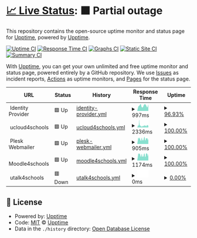 # [📈 Live Status](https://demo.upptime.js.org): <!--live status--> **🟧 Partial outage**

This repository contains the open-source uptime monitor and status page for [Upptime](https://upptime.js.org), powered by [Upptime](https://github.com/upptime/upptime).

[![Uptime CI](https://github.com/julio1501/uptime/workflows/Uptime%20CI/badge.svg)](https://github.com/julio1501/uptime/actions?query=workflow%3A%22Uptime+CI%22)
[![Response Time CI](https://github.com/julio1501/uptime/workflows/Response%20Time%20CI/badge.svg)](https://github.com/julio1501/uptime/actions?query=workflow%3A%22Response+Time+CI%22)
[![Graphs CI](https://github.com/julio1501/uptime/workflows/Graphs%20CI/badge.svg)](https://github.com/julio1501/uptime/actions?query=workflow%3A%22Graphs+CI%22)
[![Static Site CI](https://github.com/julio1501/uptime/workflows/Static%20Site%20CI/badge.svg)](https://github.com/julio1501/uptime/actions?query=workflow%3A%22Static+Site+CI%22)
[![Summary CI](https://github.com/julio1501/uptime/workflows/Summary%20CI/badge.svg)](https://github.com/julio1501/uptime/actions?query=workflow%3A%22Summary+CI%22)

With [Upptime](https://upptime.js.org), you can get your own unlimited and free uptime monitor and status page, powered entirely by a GitHub repository. We use [Issues](https://github.com/upptime/upptime/issues) as incident reports, [Actions](https://github.com/julio1501/uptime/actions) as uptime monitors, and [Pages](https://demo.upptime.js.org) for the status page.

<!--start: status pages-->
<!-- This summary is generated by Upptime (https://github.com/upptime/upptime) -->
<!-- Do not edit this manually, your changes will be overwritten -->
<!-- prettier-ignore -->
| URL | Status | History | Response Time | Uptime |
| --- | ------ | ------- | ------------- | ------ |
| <img alt="" src="https://favicons.githubusercontent.com/null" height="13"> Identity Provider | 🟩 Up | [identity-provider.yml](https://github.com/julio1501/uptime/commits/HEAD/history/identity-provider.yml) | <details><summary><img alt="Response time graph" src="./graphs/identity-provider/response-time-week.png" height="20"> 997ms</summary><br><a href="https://monitoring.ucloud4schools.de/history/identity-provider"><img alt="Response time 997" src="https://img.shields.io/endpoint?url=https%3A%2F%2Fraw.githubusercontent.com%2Fjulio1501%2Fuptime%2FHEAD%2Fapi%2Fidentity-provider%2Fresponse-time.json"></a><br><a href="https://monitoring.ucloud4schools.de/history/identity-provider"><img alt="24-hour response time 997" src="https://img.shields.io/endpoint?url=https%3A%2F%2Fraw.githubusercontent.com%2Fjulio1501%2Fuptime%2FHEAD%2Fapi%2Fidentity-provider%2Fresponse-time-day.json"></a><br><a href="https://monitoring.ucloud4schools.de/history/identity-provider"><img alt="7-day response time 997" src="https://img.shields.io/endpoint?url=https%3A%2F%2Fraw.githubusercontent.com%2Fjulio1501%2Fuptime%2FHEAD%2Fapi%2Fidentity-provider%2Fresponse-time-week.json"></a><br><a href="https://monitoring.ucloud4schools.de/history/identity-provider"><img alt="30-day response time 997" src="https://img.shields.io/endpoint?url=https%3A%2F%2Fraw.githubusercontent.com%2Fjulio1501%2Fuptime%2FHEAD%2Fapi%2Fidentity-provider%2Fresponse-time-month.json"></a><br><a href="https://monitoring.ucloud4schools.de/history/identity-provider"><img alt="1-year response time 997" src="https://img.shields.io/endpoint?url=https%3A%2F%2Fraw.githubusercontent.com%2Fjulio1501%2Fuptime%2FHEAD%2Fapi%2Fidentity-provider%2Fresponse-time-year.json"></a></details> | <details><summary><a href="https://monitoring.ucloud4schools.de/history/identity-provider">96.93%</a></summary><a href="https://monitoring.ucloud4schools.de/history/identity-provider"><img alt="All-time uptime 96.93%" src="https://img.shields.io/endpoint?url=https%3A%2F%2Fraw.githubusercontent.com%2Fjulio1501%2Fuptime%2FHEAD%2Fapi%2Fidentity-provider%2Fuptime.json"></a><br><a href="https://monitoring.ucloud4schools.de/history/identity-provider"><img alt="24-hour uptime 96.93%" src="https://img.shields.io/endpoint?url=https%3A%2F%2Fraw.githubusercontent.com%2Fjulio1501%2Fuptime%2FHEAD%2Fapi%2Fidentity-provider%2Fuptime-day.json"></a><br><a href="https://monitoring.ucloud4schools.de/history/identity-provider"><img alt="7-day uptime 96.93%" src="https://img.shields.io/endpoint?url=https%3A%2F%2Fraw.githubusercontent.com%2Fjulio1501%2Fuptime%2FHEAD%2Fapi%2Fidentity-provider%2Fuptime-week.json"></a><br><a href="https://monitoring.ucloud4schools.de/history/identity-provider"><img alt="30-day uptime 96.93%" src="https://img.shields.io/endpoint?url=https%3A%2F%2Fraw.githubusercontent.com%2Fjulio1501%2Fuptime%2FHEAD%2Fapi%2Fidentity-provider%2Fuptime-month.json"></a><br><a href="https://monitoring.ucloud4schools.de/history/identity-provider"><img alt="1-year uptime 96.93%" src="https://img.shields.io/endpoint?url=https%3A%2F%2Fraw.githubusercontent.com%2Fjulio1501%2Fuptime%2FHEAD%2Fapi%2Fidentity-provider%2Fuptime-year.json"></a></details>
| <img alt="" src="https://favicons.githubusercontent.com/null" height="13"> ucloud4schools | 🟩 Up | [ucloud4schools.yml](https://github.com/julio1501/uptime/commits/HEAD/history/ucloud4schools.yml) | <details><summary><img alt="Response time graph" src="./graphs/ucloud4schools/response-time-week.png" height="20"> 2336ms</summary><br><a href="https://monitoring.ucloud4schools.de/history/ucloud4schools"><img alt="Response time 2336" src="https://img.shields.io/endpoint?url=https%3A%2F%2Fraw.githubusercontent.com%2Fjulio1501%2Fuptime%2FHEAD%2Fapi%2Fucloud4schools%2Fresponse-time.json"></a><br><a href="https://monitoring.ucloud4schools.de/history/ucloud4schools"><img alt="24-hour response time 2336" src="https://img.shields.io/endpoint?url=https%3A%2F%2Fraw.githubusercontent.com%2Fjulio1501%2Fuptime%2FHEAD%2Fapi%2Fucloud4schools%2Fresponse-time-day.json"></a><br><a href="https://monitoring.ucloud4schools.de/history/ucloud4schools"><img alt="7-day response time 2336" src="https://img.shields.io/endpoint?url=https%3A%2F%2Fraw.githubusercontent.com%2Fjulio1501%2Fuptime%2FHEAD%2Fapi%2Fucloud4schools%2Fresponse-time-week.json"></a><br><a href="https://monitoring.ucloud4schools.de/history/ucloud4schools"><img alt="30-day response time 2336" src="https://img.shields.io/endpoint?url=https%3A%2F%2Fraw.githubusercontent.com%2Fjulio1501%2Fuptime%2FHEAD%2Fapi%2Fucloud4schools%2Fresponse-time-month.json"></a><br><a href="https://monitoring.ucloud4schools.de/history/ucloud4schools"><img alt="1-year response time 2336" src="https://img.shields.io/endpoint?url=https%3A%2F%2Fraw.githubusercontent.com%2Fjulio1501%2Fuptime%2FHEAD%2Fapi%2Fucloud4schools%2Fresponse-time-year.json"></a></details> | <details><summary><a href="https://monitoring.ucloud4schools.de/history/ucloud4schools">100.00%</a></summary><a href="https://monitoring.ucloud4schools.de/history/ucloud4schools"><img alt="All-time uptime 100.00%" src="https://img.shields.io/endpoint?url=https%3A%2F%2Fraw.githubusercontent.com%2Fjulio1501%2Fuptime%2FHEAD%2Fapi%2Fucloud4schools%2Fuptime.json"></a><br><a href="https://monitoring.ucloud4schools.de/history/ucloud4schools"><img alt="24-hour uptime 100.00%" src="https://img.shields.io/endpoint?url=https%3A%2F%2Fraw.githubusercontent.com%2Fjulio1501%2Fuptime%2FHEAD%2Fapi%2Fucloud4schools%2Fuptime-day.json"></a><br><a href="https://monitoring.ucloud4schools.de/history/ucloud4schools"><img alt="7-day uptime 100.00%" src="https://img.shields.io/endpoint?url=https%3A%2F%2Fraw.githubusercontent.com%2Fjulio1501%2Fuptime%2FHEAD%2Fapi%2Fucloud4schools%2Fuptime-week.json"></a><br><a href="https://monitoring.ucloud4schools.de/history/ucloud4schools"><img alt="30-day uptime 100.00%" src="https://img.shields.io/endpoint?url=https%3A%2F%2Fraw.githubusercontent.com%2Fjulio1501%2Fuptime%2FHEAD%2Fapi%2Fucloud4schools%2Fuptime-month.json"></a><br><a href="https://monitoring.ucloud4schools.de/history/ucloud4schools"><img alt="1-year uptime 100.00%" src="https://img.shields.io/endpoint?url=https%3A%2F%2Fraw.githubusercontent.com%2Fjulio1501%2Fuptime%2FHEAD%2Fapi%2Fucloud4schools%2Fuptime-year.json"></a></details>
| <img alt="" src="https://favicons.githubusercontent.com/null" height="13"> Plesk Webmailer | 🟩 Up | [plesk-webmailer.yml](https://github.com/julio1501/uptime/commits/HEAD/history/plesk-webmailer.yml) | <details><summary><img alt="Response time graph" src="./graphs/plesk-webmailer/response-time-week.png" height="20"> 905ms</summary><br><a href="https://monitoring.ucloud4schools.de/history/plesk-webmailer"><img alt="Response time 905" src="https://img.shields.io/endpoint?url=https%3A%2F%2Fraw.githubusercontent.com%2Fjulio1501%2Fuptime%2FHEAD%2Fapi%2Fplesk-webmailer%2Fresponse-time.json"></a><br><a href="https://monitoring.ucloud4schools.de/history/plesk-webmailer"><img alt="24-hour response time 905" src="https://img.shields.io/endpoint?url=https%3A%2F%2Fraw.githubusercontent.com%2Fjulio1501%2Fuptime%2FHEAD%2Fapi%2Fplesk-webmailer%2Fresponse-time-day.json"></a><br><a href="https://monitoring.ucloud4schools.de/history/plesk-webmailer"><img alt="7-day response time 905" src="https://img.shields.io/endpoint?url=https%3A%2F%2Fraw.githubusercontent.com%2Fjulio1501%2Fuptime%2FHEAD%2Fapi%2Fplesk-webmailer%2Fresponse-time-week.json"></a><br><a href="https://monitoring.ucloud4schools.de/history/plesk-webmailer"><img alt="30-day response time 905" src="https://img.shields.io/endpoint?url=https%3A%2F%2Fraw.githubusercontent.com%2Fjulio1501%2Fuptime%2FHEAD%2Fapi%2Fplesk-webmailer%2Fresponse-time-month.json"></a><br><a href="https://monitoring.ucloud4schools.de/history/plesk-webmailer"><img alt="1-year response time 905" src="https://img.shields.io/endpoint?url=https%3A%2F%2Fraw.githubusercontent.com%2Fjulio1501%2Fuptime%2FHEAD%2Fapi%2Fplesk-webmailer%2Fresponse-time-year.json"></a></details> | <details><summary><a href="https://monitoring.ucloud4schools.de/history/plesk-webmailer">100.00%</a></summary><a href="https://monitoring.ucloud4schools.de/history/plesk-webmailer"><img alt="All-time uptime 100.00%" src="https://img.shields.io/endpoint?url=https%3A%2F%2Fraw.githubusercontent.com%2Fjulio1501%2Fuptime%2FHEAD%2Fapi%2Fplesk-webmailer%2Fuptime.json"></a><br><a href="https://monitoring.ucloud4schools.de/history/plesk-webmailer"><img alt="24-hour uptime 100.00%" src="https://img.shields.io/endpoint?url=https%3A%2F%2Fraw.githubusercontent.com%2Fjulio1501%2Fuptime%2FHEAD%2Fapi%2Fplesk-webmailer%2Fuptime-day.json"></a><br><a href="https://monitoring.ucloud4schools.de/history/plesk-webmailer"><img alt="7-day uptime 100.00%" src="https://img.shields.io/endpoint?url=https%3A%2F%2Fraw.githubusercontent.com%2Fjulio1501%2Fuptime%2FHEAD%2Fapi%2Fplesk-webmailer%2Fuptime-week.json"></a><br><a href="https://monitoring.ucloud4schools.de/history/plesk-webmailer"><img alt="30-day uptime 100.00%" src="https://img.shields.io/endpoint?url=https%3A%2F%2Fraw.githubusercontent.com%2Fjulio1501%2Fuptime%2FHEAD%2Fapi%2Fplesk-webmailer%2Fuptime-month.json"></a><br><a href="https://monitoring.ucloud4schools.de/history/plesk-webmailer"><img alt="1-year uptime 100.00%" src="https://img.shields.io/endpoint?url=https%3A%2F%2Fraw.githubusercontent.com%2Fjulio1501%2Fuptime%2FHEAD%2Fapi%2Fplesk-webmailer%2Fuptime-year.json"></a></details>
| <img alt="" src="https://favicons.githubusercontent.com/null" height="13"> Moodle4schools | 🟩 Up | [moodle4schools.yml](https://github.com/julio1501/uptime/commits/HEAD/history/moodle4schools.yml) | <details><summary><img alt="Response time graph" src="./graphs/moodle4schools/response-time-week.png" height="20"> 1174ms</summary><br><a href="https://monitoring.ucloud4schools.de/history/moodle4schools"><img alt="Response time 1174" src="https://img.shields.io/endpoint?url=https%3A%2F%2Fraw.githubusercontent.com%2Fjulio1501%2Fuptime%2FHEAD%2Fapi%2Fmoodle4schools%2Fresponse-time.json"></a><br><a href="https://monitoring.ucloud4schools.de/history/moodle4schools"><img alt="24-hour response time 1174" src="https://img.shields.io/endpoint?url=https%3A%2F%2Fraw.githubusercontent.com%2Fjulio1501%2Fuptime%2FHEAD%2Fapi%2Fmoodle4schools%2Fresponse-time-day.json"></a><br><a href="https://monitoring.ucloud4schools.de/history/moodle4schools"><img alt="7-day response time 1174" src="https://img.shields.io/endpoint?url=https%3A%2F%2Fraw.githubusercontent.com%2Fjulio1501%2Fuptime%2FHEAD%2Fapi%2Fmoodle4schools%2Fresponse-time-week.json"></a><br><a href="https://monitoring.ucloud4schools.de/history/moodle4schools"><img alt="30-day response time 1174" src="https://img.shields.io/endpoint?url=https%3A%2F%2Fraw.githubusercontent.com%2Fjulio1501%2Fuptime%2FHEAD%2Fapi%2Fmoodle4schools%2Fresponse-time-month.json"></a><br><a href="https://monitoring.ucloud4schools.de/history/moodle4schools"><img alt="1-year response time 1174" src="https://img.shields.io/endpoint?url=https%3A%2F%2Fraw.githubusercontent.com%2Fjulio1501%2Fuptime%2FHEAD%2Fapi%2Fmoodle4schools%2Fresponse-time-year.json"></a></details> | <details><summary><a href="https://monitoring.ucloud4schools.de/history/moodle4schools">100.00%</a></summary><a href="https://monitoring.ucloud4schools.de/history/moodle4schools"><img alt="All-time uptime 100.00%" src="https://img.shields.io/endpoint?url=https%3A%2F%2Fraw.githubusercontent.com%2Fjulio1501%2Fuptime%2FHEAD%2Fapi%2Fmoodle4schools%2Fuptime.json"></a><br><a href="https://monitoring.ucloud4schools.de/history/moodle4schools"><img alt="24-hour uptime 100.00%" src="https://img.shields.io/endpoint?url=https%3A%2F%2Fraw.githubusercontent.com%2Fjulio1501%2Fuptime%2FHEAD%2Fapi%2Fmoodle4schools%2Fuptime-day.json"></a><br><a href="https://monitoring.ucloud4schools.de/history/moodle4schools"><img alt="7-day uptime 100.00%" src="https://img.shields.io/endpoint?url=https%3A%2F%2Fraw.githubusercontent.com%2Fjulio1501%2Fuptime%2FHEAD%2Fapi%2Fmoodle4schools%2Fuptime-week.json"></a><br><a href="https://monitoring.ucloud4schools.de/history/moodle4schools"><img alt="30-day uptime 100.00%" src="https://img.shields.io/endpoint?url=https%3A%2F%2Fraw.githubusercontent.com%2Fjulio1501%2Fuptime%2FHEAD%2Fapi%2Fmoodle4schools%2Fuptime-month.json"></a><br><a href="https://monitoring.ucloud4schools.de/history/moodle4schools"><img alt="1-year uptime 100.00%" src="https://img.shields.io/endpoint?url=https%3A%2F%2Fraw.githubusercontent.com%2Fjulio1501%2Fuptime%2FHEAD%2Fapi%2Fmoodle4schools%2Fuptime-year.json"></a></details>
| <img alt="" src="https://favicons.githubusercontent.com/null" height="13"> utalk4schools | 🟥 Down | [utalk4schools.yml](https://github.com/julio1501/uptime/commits/HEAD/history/utalk4schools.yml) | <details><summary><img alt="Response time graph" src="./graphs/utalk4schools/response-time-week.png" height="20"> 0ms</summary><br><a href="https://monitoring.ucloud4schools.de/history/utalk4schools"><img alt="Response time 0" src="https://img.shields.io/endpoint?url=https%3A%2F%2Fraw.githubusercontent.com%2Fjulio1501%2Fuptime%2FHEAD%2Fapi%2Futalk4schools%2Fresponse-time.json"></a><br><a href="https://monitoring.ucloud4schools.de/history/utalk4schools"><img alt="24-hour response time 0" src="https://img.shields.io/endpoint?url=https%3A%2F%2Fraw.githubusercontent.com%2Fjulio1501%2Fuptime%2FHEAD%2Fapi%2Futalk4schools%2Fresponse-time-day.json"></a><br><a href="https://monitoring.ucloud4schools.de/history/utalk4schools"><img alt="7-day response time 0" src="https://img.shields.io/endpoint?url=https%3A%2F%2Fraw.githubusercontent.com%2Fjulio1501%2Fuptime%2FHEAD%2Fapi%2Futalk4schools%2Fresponse-time-week.json"></a><br><a href="https://monitoring.ucloud4schools.de/history/utalk4schools"><img alt="30-day response time 0" src="https://img.shields.io/endpoint?url=https%3A%2F%2Fraw.githubusercontent.com%2Fjulio1501%2Fuptime%2FHEAD%2Fapi%2Futalk4schools%2Fresponse-time-month.json"></a><br><a href="https://monitoring.ucloud4schools.de/history/utalk4schools"><img alt="1-year response time 0" src="https://img.shields.io/endpoint?url=https%3A%2F%2Fraw.githubusercontent.com%2Fjulio1501%2Fuptime%2FHEAD%2Fapi%2Futalk4schools%2Fresponse-time-year.json"></a></details> | <details><summary><a href="https://monitoring.ucloud4schools.de/history/utalk4schools">0.00%</a></summary><a href="https://monitoring.ucloud4schools.de/history/utalk4schools"><img alt="All-time uptime 0.00%" src="https://img.shields.io/endpoint?url=https%3A%2F%2Fraw.githubusercontent.com%2Fjulio1501%2Fuptime%2FHEAD%2Fapi%2Futalk4schools%2Fuptime.json"></a><br><a href="https://monitoring.ucloud4schools.de/history/utalk4schools"><img alt="24-hour uptime 0.00%" src="https://img.shields.io/endpoint?url=https%3A%2F%2Fraw.githubusercontent.com%2Fjulio1501%2Fuptime%2FHEAD%2Fapi%2Futalk4schools%2Fuptime-day.json"></a><br><a href="https://monitoring.ucloud4schools.de/history/utalk4schools"><img alt="7-day uptime 0.00%" src="https://img.shields.io/endpoint?url=https%3A%2F%2Fraw.githubusercontent.com%2Fjulio1501%2Fuptime%2FHEAD%2Fapi%2Futalk4schools%2Fuptime-week.json"></a><br><a href="https://monitoring.ucloud4schools.de/history/utalk4schools"><img alt="30-day uptime 0.00%" src="https://img.shields.io/endpoint?url=https%3A%2F%2Fraw.githubusercontent.com%2Fjulio1501%2Fuptime%2FHEAD%2Fapi%2Futalk4schools%2Fuptime-month.json"></a><br><a href="https://monitoring.ucloud4schools.de/history/utalk4schools"><img alt="1-year uptime 0.00%" src="https://img.shields.io/endpoint?url=https%3A%2F%2Fraw.githubusercontent.com%2Fjulio1501%2Fuptime%2FHEAD%2Fapi%2Futalk4schools%2Fuptime-year.json"></a></details>

<!--end: status pages-->

## 📄 License

- Powered by: [Upptime](https://github.com/upptime/upptime)
- Code: [MIT](./LICENSE) © [Upptime](https://upptime.js.org)
- Data in the `./history` directory: [Open Database License](https://opendatacommons.org/licenses/odbl/1-0/)
